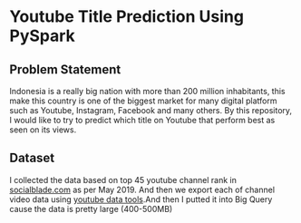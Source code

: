 # Youtube Title Prediction Using PySpark

## Problem Statement
Indonesia is a really big nation with more than 200 million inhabitants, this make this country is one of the biggest market for many digital platform such as Youtube, Instagram, Facebook and many others. By this repository, I would like to try to predict which title on Youtube that perform best as seen on its views.

## Dataset
I collected the data based on top 45 youtube channel rank in [socialblade.com](https://socialblade.com/youtube/top/country/id) as per May 2019. And then we export each of channel video data using [youtube data tools](https://tools.digitalmethods.net/netvizz/youtube/).And then I putted it into Big Query cause the data is pretty large (400-500MB) 
